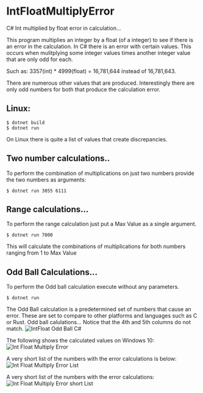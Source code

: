 # IntFloatMultiplyError
C# Int multiplied by float error in calculation...

This program multiplies an integer by a float (of a integer) to see if there is an error in the calculation.
In C# there is an error with certain values.  This occurs when mulitplying some integer values times another integer value that are only odd for each.

Such as:
3357(int) * 4999(float) = 16,781,644 instead of 16,781,643.

There are numerous other values that are produced.  Interestingly there are only odd numbers for both that produce the calculation error.

## Linux:
```terminal
$ dotnet build
$ dotnet run
```
On Linux there is quite a list of values that create discrepancies.

## Two number calculations..
To perform the combination of multiplications on just two numbers provide the two numbers as arguments:
```terminal
$ dotnet run 3055 6111
```
## Range calculations...
To perform the range calculation just put a Max Value as a single argument.
```terminal
$ dotnet run 7000
```
This will calculate the combinations of multiplications for both numbers ranging from 1 to Max Value

## Odd Ball Calculations...
To perform the Odd ball calculation execute without any parameters.
```terminal
$ dotnet run
```
The Odd Ball calculation is a predetermined set of numbers that cause an error.  These are set to compare to other platforms and languages such as C or Rust.
Odd ball calulations...
Notice that the 4th and 5th columns do not match.
![IntFloat Odd Ball C#](https://github.com/user-attachments/assets/8e07f3b0-b7fb-4d62-88cf-50c52e15c03b)

The following shows the calculated values on Windows 10:
![Int Float Multiply Error](https://github.com/user-attachments/assets/ff024c45-75e9-430f-83a4-ae1c0c9b1c16)

A very short list of the numbers with the error calculations is below:
![Int Float Multiply Error List](https://github.com/user-attachments/assets/f09a2b87-5c58-43a0-ad11-220d766cb419)

A very short list of the numbers with the error calculations:
![Int Float Multiply Error short List](https://github.com/user-attachments/assets/316f96a6-a3b1-4eeb-a7d3-e03b0756bb26)
